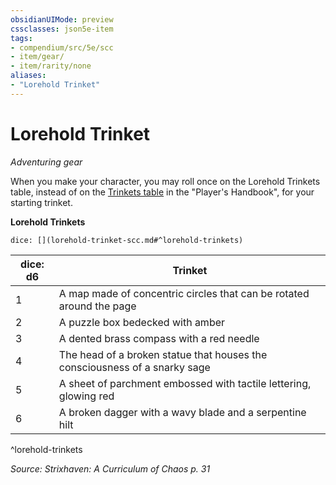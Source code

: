 ```yaml
---
obsidianUIMode: preview
cssclasses: json5e-item
tags:
- compendium/src/5e/scc
- item/gear/
- item/rarity/none
aliases: 
- "Lorehold Trinket"
---
```

# Lorehold Trinket
*Adventuring gear*  


When you make your character, you may roll once on the Lorehold Trinkets table, instead of on the [Trinkets table](Mechanics/items/trinket.md) in the "Player's Handbook", for your starting trinket.

**Lorehold Trinkets**

`dice: [](lorehold-trinket-scc.md#^lorehold-trinkets)`

| dice: d6 | Trinket |
|----------|---------|
| 1 | A map made of concentric circles that can be rotated around the page |
| 2 | A puzzle box bedecked with amber |
| 3 | A dented brass compass with a red needle |
| 4 | The head of a broken statue that houses the consciousness of a snarky sage |
| 5 | A sheet of parchment embossed with tactile lettering, glowing red |
| 6 | A broken dagger with a wavy blade and a serpentine hilt |
^lorehold-trinkets

*Source: Strixhaven: A Curriculum of Chaos p. 31*
